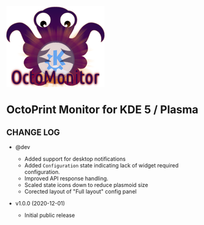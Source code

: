 ![OctoPrint-Monitor](img/logo.png)

# OctoPrint Monitor for KDE 5 / Plasma #

## CHANGE LOG ##

* @dev
   * Added support for desktop notifications
   * Added `Configuration` state indicating lack of widget required configuration.
   * Improved API response handling.
   * Scaled state icons down to reduce plasmoid size
   * Corected layout of "Full layout" config panel

* v1.0.0 (2020-12-01)
   * Initial public release
